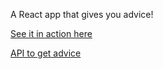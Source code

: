 A React app that gives you advice!

[See it in action here](https://vigorous-hugle-1dbcd2.netlify.app/)

[API to get advice](https://api.adviceslip.com/)
